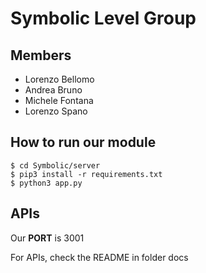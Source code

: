# Symbolic Level Group

## Members
- Lorenzo Bellomo
- Andrea Bruno
- Michele Fontana
- Lorenzo Spano

## How to run our module
    
    $ cd Symbolic/server
    $ pip3 install -r requirements.txt
    $ python3 app.py

## APIs

Our **PORT** is 3001

For APIs, check the README in folder docs